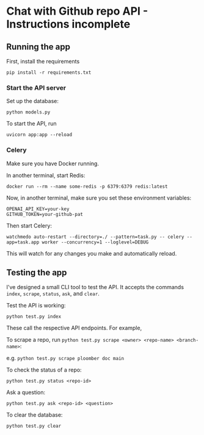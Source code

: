 # Chat with Github repo API - Instructions incomplete

## Running the app

First, install the requirements

```
pip install -r requirements.txt
```

### Start the API server

Set up the database:

```
python models.py
```

To start the API, run

```
uvicorn app:app --reload
```

### Celery

Make sure you have Docker running.

In another terminal, start Redis:

```
docker run --rm --name some-redis -p 6379:6379 redis:latest
```

Now, in another terminal, make sure you set these environment variables:

```
OPENAI_API_KEY=your-key
GITHUB_TOKEN=your-github-pat
```

Then start Celery:

```
watchmedo auto-restart --directory=./ --pattern=task.py -- celery --app=task.app worker --concurrency=1 --loglevel=DEBUG
```

This will watch for any changes you make and automatically reload.

## Testing the app

I've designed a small CLI tool to test the API. It accepts the commands `index`, `scrape`, `status`, `ask`, and `clear`.

Test the API is working:

`python test.py index`

These call the respective API endpoints. For example, 

To scrape a repo, run `python test.py scrape <owner> <repo-name> <branch-name>`:

e.g. `python test.py scrape ploomber doc main`

To check the status of a repo:

`python test.py status <repo-id>`

Ask a question:

`python test.py ask <repo-id> <question>`

To clear the database:

`python test.py clear`